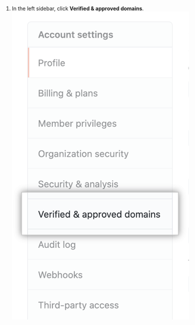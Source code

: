 1. In the left sidebar, click **Verified & approved domains**. !["Verified & approved domains" tab](/assets/images/help/organizations/verified-domains-button.png)
